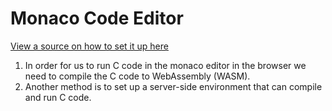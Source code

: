 # Monaco Code Editor 

[View a source on how to set it up here](https://www.codelantis.com/blog/sveltekit-monaco-editor)

1. In order for us to run C code in the monaco editor in the browser we need to compile the C code to WebAssembly (WASM). 
2. Another method is to set up a server-side environment that can compile and run C code. 